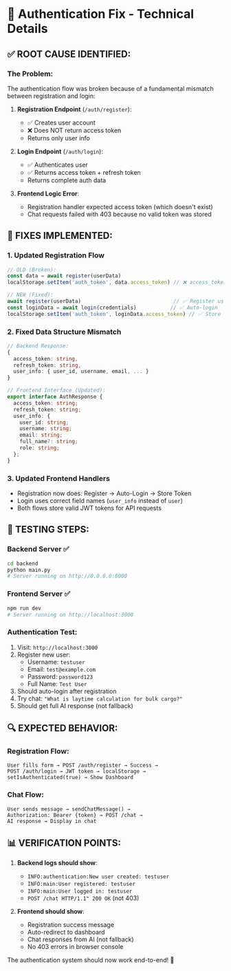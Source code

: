 # 🔧 Authentication Fix - Technical Details

## ✅ **ROOT CAUSE IDENTIFIED:**

### **The Problem:**
The authentication flow was broken because of a fundamental mismatch between registration and login:

1. **Registration Endpoint** (`/auth/register`):
   - ✅ Creates user account
   - ❌ Does NOT return access token
   - Returns only user info

2. **Login Endpoint** (`/auth/login`):
   - ✅ Authenticates user  
   - ✅ Returns access token + refresh token
   - Returns complete auth data

3. **Frontend Logic Error**:
   - Registration handler expected access token (which doesn't exist)
   - Chat requests failed with 403 because no valid token was stored

## 🔨 **FIXES IMPLEMENTED:**

### **1. Updated Registration Flow**
```typescript
// OLD (Broken):
const data = await register(userData)
localStorage.setItem('auth_token', data.access_token) // ❌ access_token doesn't exist

// NEW (Fixed):
await register(userData)                              // ✅ Register user
const loginData = await login(credentials)           // ✅ Auto-login
localStorage.setItem('auth_token', loginData.access_token) // ✅ Store token
```

### **2. Fixed Data Structure Mismatch**
```typescript
// Backend Response:
{
  access_token: string,
  refresh_token: string,
  user_info: { user_id, username, email, ... }
}

// Frontend Interface (Updated):
export interface AuthResponse {
  access_token: string;
  refresh_token: string;
  user_info: {
    user_id: string;
    username: string;
    email: string;
    full_name?: string;
    role: string;
  };
}
```

### **3. Updated Frontend Handlers**
- Registration now does: Register → Auto-Login → Store Token
- Login uses correct field names (`user_info` instead of `user`)
- Both flows store valid JWT tokens for API requests

## 🧪 **TESTING STEPS:**

### **Backend Server** ✅ 
```bash
cd backend
python main.py
# Server running on http://0.0.0.0:8000
```

### **Frontend Server** ✅
```bash
npm run dev
# Server running on http://localhost:3000
```

### **Authentication Test**:
1. Visit: `http://localhost:3000`
2. Register new user:
   - Username: `testuser`
   - Email: `test@example.com` 
   - Password: `password123`
   - Full Name: `Test User`
3. Should auto-login after registration
4. Try chat: `"What is laytime calculation for bulk cargo?"`
5. Should get full AI response (not fallback)

## 🔍 **EXPECTED BEHAVIOR:**

### **Registration Flow**:
```
User fills form → POST /auth/register → Success → 
POST /auth/login → JWT token → localStorage → 
setIsAuthenticated(true) → Show Dashboard
```

### **Chat Flow**:
```
User sends message → sendChatMessage() → 
Authorization: Bearer {token} → POST /chat → 
AI response → Display in chat
```

## 📊 **VERIFICATION POINTS:**

1. **Backend logs should show**:
   - `INFO:authentication:New user created: testuser`
   - `INFO:main:User registered: testuser`
   - `INFO:main:User logged in: testuser` 
   - `POST /chat HTTP/1.1" 200 OK` (not 403)

2. **Frontend should show**:
   - Registration success message
   - Auto-redirect to dashboard
   - Chat responses from AI (not fallback)
   - No 403 errors in browser console

The authentication system should now work end-to-end! 🚀
